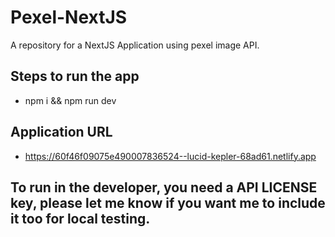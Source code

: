 # Pexel-NextJS
A repository for a NextJS Application using pexel image API. 

## Steps to run the app
- npm i && npm run dev

## Application URL
- https://60f46f09075e490007836524--lucid-kepler-68ad61.netlify.app

## To run in the developer, you need a API LICENSE key, please let me know if you want me to include it too for local testing.
